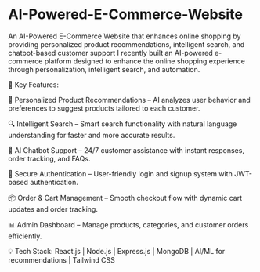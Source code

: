 # AI-Powered-E-Commerce-Website

An AI-Powered E-Commerce Website that enhances online shopping by providing personalized product recommendations, intelligent search, and chatbot-based customer support
I recently built an AI-powered e-commerce platform designed to enhance the online shopping experience through personalization, intelligent search, and automation.

🔹 Key Features:

🛒 Personalized Product Recommendations – AI analyzes user behavior and preferences to suggest products tailored to each customer.

🔍 Intelligent Search – Smart search functionality with natural language understanding for faster and more accurate results.

🤖 AI Chatbot Support – 24/7 customer assistance with instant responses, order tracking, and FAQs.

🔐 Secure Authentication – User-friendly login and signup system with JWT-based authentication.

📦 Order & Cart Management – Smooth checkout flow with dynamic cart updates and order tracking.

📊 Admin Dashboard – Manage products, categories, and customer orders efficiently.

💡 Tech Stack: React.js | Node.js | Express.js | MongoDB | AI/ML for recommendations | Tailwind CSS
